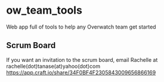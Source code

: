 # ow_team_tools
Web app full of tools to help any Overwatch team get started

## Scrum Board
If you want an invitation to the scrum board, email Rachelle at rachelle(dot)tanase(at)yahoo(dot)com
https://app.craft.io/share/34F0BF4F2305843009656866169
